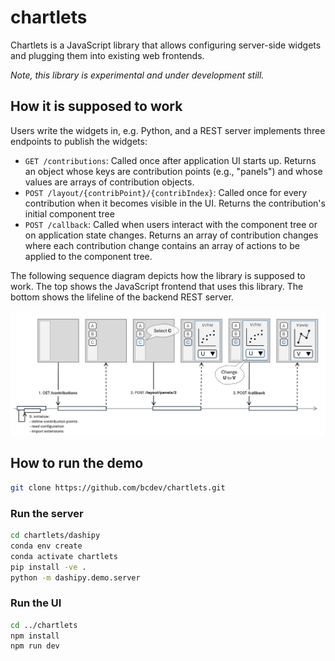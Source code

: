 # chartlets 

Chartlets is a JavaScript library that allows configuring server-side widgets
and plugging them into existing web frontends.

_Note, this library is experimental and under development still._

## How it is supposed to work

Users write the widgets in, e.g. Python, and a REST server implements three 
endpoints to publish the widgets:

- `GET /contributions`: Called once after application UI starts up.
  Returns an object whose keys are contribution points (e.g., "panels") 
  and whose values are arrays of contribution objects.
- `POST /layout/{contribPoint}/{contribIndex}`:
  Called once for every contribution when it becomes visible in the UI.
  Returns the contribution's initial component tree
- `POST /callback`:
  Called when users interact with the component tree or on application 
  state changes. Returns an array of contribution changes where each 
  contribution change contains an array of actions to be applied to the 
  component tree.

The following sequence diagram depicts how the library is supposed to 
work. The top shows the JavaScript frontend that uses this library.
The bottom shows the lifeline of the backend REST server.

![docs/sequence.png](docs/sequence.png)

## How to run the demo

```bash
git clone https://github.com/bcdev/chartlets.git
```

### Run the server

```bash
cd chartlets/dashipy
conda env create
conda activate chartlets
pip install -ve . 
python -m dashipy.demo.server
```

### Run the UI

```bash
cd ../chartlets
npm install
npm run dev
```

